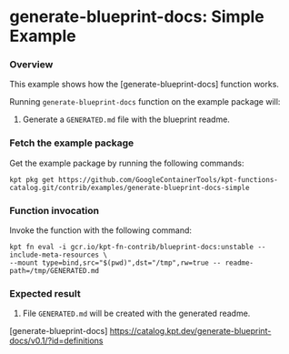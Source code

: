 # generate-blueprint-docs: Simple Example

### Overview

This example shows how the [generate-blueprint-docs] function works.

Running `generate-blueprint-docs` function on the example package will:

1. Generate a `GENERATED.md` file with the blueprint readme.

### Fetch the example package

Get the example package by running the following commands:

```shell
kpt pkg get https://github.com/GoogleContainerTools/kpt-functions-catalog.git/contrib/examples/generate-blueprint-docs-simple
```

### Function invocation

Invoke the function with the following command:

```shell
kpt fn eval -i gcr.io/kpt-fn-contrib/blueprint-docs:unstable --include-meta-resources \
--mount type=bind,src="$(pwd)",dst="/tmp",rw=true -- readme-path=/tmp/GENERATED.md
```

### Expected result

1. File `GENERATED.md` will be created with the generated readme.

[generate-blueprint-docs] https://catalog.kpt.dev/generate-blueprint-docs/v0.1/?id=definitions
